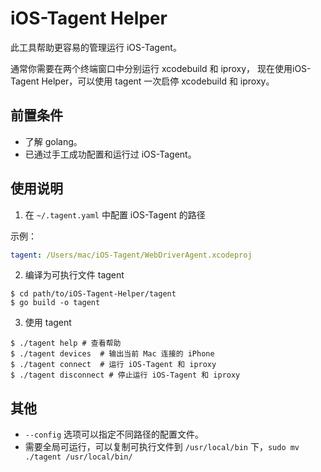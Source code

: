 # iOS-Tagent Helper

此工具帮助更容易的管理运行 iOS-Tagent。

通常你需要在两个终端窗口中分别运行 xcodebuild 和 iproxy，
现在使用iOS-Tagent Helper，可以使用 tagent 一次启停 xcodebuild 和 iproxy。

## 前置条件
- 了解 golang。
- 已通过手工成功配置和运行过 iOS-Tagent。

## 使用说明

1. 在 `~/.tagent.yaml` 中配置 iOS-Tagent 的路径

示例：

```yaml
tagent: /Users/mac/iOS-Tagent/WebDriverAgent.xcodeproj
```

2. 编译为可执行文件 tagent

```shell script
$ cd path/to/iOS-Tagent-Helper/tagent
$ go build -o tagent
```

3. 使用 tagent

```shell script
$ ./tagent help # 查看帮助
$ ./tagent devices  # 输出当前 Mac 连接的 iPhone
$ ./tagent connect  # 运行 iOS-Tagent 和 iproxy
$ ./tagent disconnect # 停止运行 iOS-Tagent 和 iproxy
```

## 其他

- `--config` 选项可以指定不同路径的配置文件。
- 需要全局可运行，可以复制可执行文件到 `/usr/local/bin` 下，`sudo mv ./tagent /usr/local/bin/`